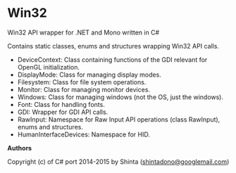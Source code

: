 Win32
=====

Win32 API wrapper for .NET and Mono written in C#

Contains static classes, enums and structures wrapping Win32 API calls.
* DeviceContext: Class containing functions of the GDI relevant for OpenGL initialization.
* DisplayMode: Class for managing display modes.
* Filesystem: Class for file system operations.
* Monitor: Class for managing monitor devices.
* Windows: Class for managing windows (not the OS, just the windows).
* Font: Class for handling fonts.
* GDI: Wrapper for GDI API calls.
* RawInput: Namespace for Raw Input API operations (class RawInput), enums and structures.
* HumanInterfaceDevices: Namespace for HID.


**Authors**

Copyright (c) of C# port 2014-2015 by Shinta (<shintadono@googlemail.com>)
